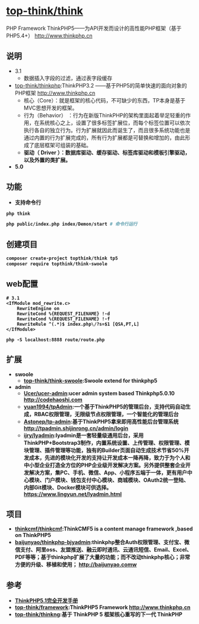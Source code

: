 # [top-think/think](https://github.com/top-think/think)

PHP Framework ThinkPHP5——为API开发而设计的高性能PHP框架（基于PHP5.4+） http://www.thinkphp.cn

## 说明

* 3.1
    - 数据插入字段的过滤，通过表字段缓存
* [top-think/thinkphp](https://github.com/top-think/thinkphp):ThinkPHP3.2 ——基于PHP5的简单快速的面向对象的PHP框架 http://www.thinkphp.cn
    - 核心（Core）：就是框架的核心代码，不可缺少的东西，TP本身是基于MVC思想开发的框架。
    - 行为（Behavior） ：行为在新版ThinkPHP的架构里面起着举足轻重的作用，在系统核心之上，设置了很多标签扩展位，而每个标签位置可以依次执行各自的独立行为。行为扩展就因此而诞生了，而且很多系统功能也是通过内置的行为扩展完成的，所有行为扩展都是可替换和增加的，由此形成了底层框架可组装的基础。<br><b>
    - 驱动（ Driver ）：数据库驱动、缓存驱动、标签库驱动和模板引擎驱动，以及外置的类扩展。
* 5.0

## 功能

* 支持命令行

```sh
php think

php public/index.php index/Demon/start # 命令行运行
```

## 创建项目

```sh
composer create-project topthink/think tp5
composer require topthink/think-swoole
```

## web配置

```
# 3.1
<IfModule mod_rewrite.c>
    RewriteEngine on
    RewriteCond %{REQUEST_FILENAME} !-d
    RewriteCond %{REQUEST_FILENAME} !-f
    RewriteRule ^(.*)$ index.php\/?s=$1 [QSA,PT,L]
</IfModule>

php -S localhost:8888 route/route.php
```

## 扩展

* swoole
    * [top-think/think-swoole](https://github.com/top-think/think-swoole):Swoole extend for thinkphp5
* admin
    * [Ucer/ucer-admin](https://github.com/Ucer/ucer-admin):ucer admin system based Thinkphp5.0.10 http://codehaoshi.com
    * [yuan1994/tpAdmin](https://github.com/yuan1994/tpAdmin):一个基于ThinkPHP5的管理后台，支持代码自动生成，RBAC权限管理，无限级节点权限管理，一个智能化的管理后台
    * [Astonep/tp-admin](https://github.com/Astonep/tp-admin):基于ThinkPHP5拿来即用高性能后台管理系统 http://tpadmin.shijinrong.cn/admin/login
    * [ijry/lyadmin](https://github.com/ijry/lyadmin):lyadmin是一套轻量级通用后台，采用ThinkPHP+Bootstrap3制作，内置系统设置、上传管理、权限管理、模块管理、插件管理等功能，独有的Builder页面自动生成技术节省50%开发成本，先进的模块化开发的支持让开发成本一降再降，致力于为个人和中小型企业打造全方位的PHP企业级开发解决方案。另外提供整套企业开发解决方案，集PC、手机、微信、App、小程序五端于一体，更有用户中心模块、门户模块、钱包支付中心模块、商城模块、OAuth2统一登陆、内部Git模块、Docker模块可供选择。 https://www.lingyun.net/lyadmin.html

## 项目

* [thinkcmf/thinkcmf](https://github.com/thinkcmf/thinkcmf):ThinkCMF5 is a content manage framework ,based on ThinkPHP5
* [baijunyao/thinkphp-bjyadmin](https://github.com/baijunyao/thinkphp-bjyadmin):thinkphp整合Auth权限管理、支付宝、微信支付、阿里oss、友盟推送、融云即时通讯、云通讯短信、Email、Excel、PDF等等；基于thinkphp扩展了大量的功能；而不改动thinkphp核心；非常方便的升级、移植和使用； http://baijunyao.comw

## 参考

* [ThinkPHP5.1完全开发手册](https://www.kancloud.cn/manual/thinkphp5_1)
* [top-think/framework](https://github.com/top-think/framework):ThinkPHP5 Framework http://www.thinkphp.cn
* [top-think/thinkng](https://github.com/top-think/thinkng):基于 ThinkPHP 5 框架核心重写的下一代 ThinkPHP
